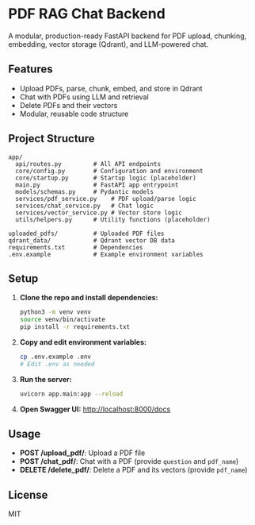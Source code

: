 # PDF RAG Chat Backend

A modular, production-ready FastAPI backend for PDF upload, chunking, embedding, vector storage (Qdrant), and LLM-powered chat.

## Features
- Upload PDFs, parse, chunk, embed, and store in Qdrant
- Chat with PDFs using LLM and retrieval
- Delete PDFs and their vectors
- Modular, reusable code structure

## Project Structure
```
app/
  api/routes.py         # All API endpoints
  core/config.py        # Configuration and environment
  core/startup.py       # Startup logic (placeholder)
  main.py               # FastAPI app entrypoint
  models/schemas.py     # Pydantic models
  services/pdf_service.py    # PDF upload/parse logic
  services/chat_service.py   # Chat logic
  services/vector_service.py # Vector store logic
  utils/helpers.py      # Utility functions (placeholder)

uploaded_pdfs/          # Uploaded PDF files
qdrant_data/            # Qdrant vector DB data
requirements.txt        # Dependencies
.env.example            # Example environment variables
```

## Setup
1. **Clone the repo and install dependencies:**
   ```bash
   python3 -m venv venv
   source venv/bin/activate
   pip install -r requirements.txt
   ```
2. **Copy and edit environment variables:**
   ```bash
   cp .env.example .env
   # Edit .env as needed
   ```
3. **Run the server:**
   ```bash
   uvicorn app.main:app --reload
   ```
4. **Open Swagger UI:**
   [http://localhost:8000/docs](http://localhost:8000/docs)

## Usage
- **POST /upload_pdf/**: Upload a PDF file
- **POST /chat_pdf/**: Chat with a PDF (provide `question` and `pdf_name`)
- **DELETE /delete_pdf/**: Delete a PDF and its vectors (provide `pdf_name`)

## License
MIT 